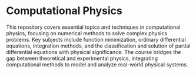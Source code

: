 # Computational Physics
This repository covers essential topics and techniques in computational physics, focusing on numerical methods to solve complex physics problems. Key subjects include function minimization, ordinary differential equations, integration methods, and the classification and solution of partial differential equations with physical significance. The course bridges the gap between theoretical and experimental physics, integrating computational methods to model and analyze real-world physical systems.
